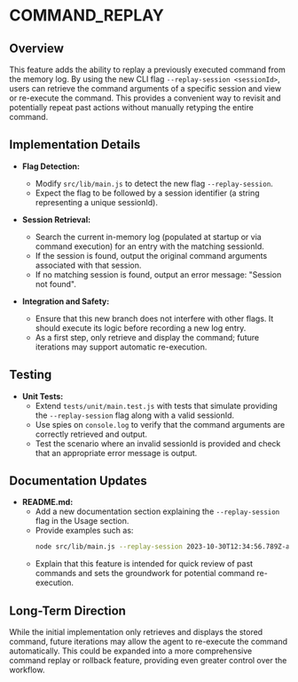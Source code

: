 # COMMAND_REPLAY

## Overview
This feature adds the ability to replay a previously executed command from the memory log. By using the new CLI flag `--replay-session <sessionId>`, users can retrieve the command arguments of a specific session and view or re-execute the command. This provides a convenient way to revisit and potentially repeat past actions without manually retyping the entire command.

## Implementation Details
- **Flag Detection:**
  - Modify `src/lib/main.js` to detect the new flag `--replay-session`.
  - Expect the flag to be followed by a session identifier (a string representing a unique sessionId).

- **Session Retrieval:**
  - Search the current in-memory log (populated at startup or via command execution) for an entry with the matching sessionId.
  - If the session is found, output the original command arguments associated with that session.
  - If no matching session is found, output an error message: "Session not found".

- **Integration and Safety:**
  - Ensure that this new branch does not interfere with other flags. It should execute its logic before recording a new log entry.
  - As a first step, only retrieve and display the command; future iterations may support automatic re-execution.

## Testing
- **Unit Tests:**
  - Extend `tests/unit/main.test.js` with tests that simulate providing the `--replay-session` flag along with a valid sessionId.
  - Use spies on `console.log` to verify that the command arguments are correctly retrieved and output.
  - Test the scenario where an invalid sessionId is provided and check that an appropriate error message is output.

## Documentation Updates
- **README.md:**
  - Add a new documentation section explaining the `--replay-session` flag in the Usage section.
  - Provide examples such as:
    ```bash
    node src/lib/main.js --replay-session 2023-10-30T12:34:56.789Z-abc123
    ```
  - Explain that this feature is intended for quick review of past commands and sets the groundwork for potential command re-execution.

## Long-Term Direction
While the initial implementation only retrieves and displays the stored command, future iterations may allow the agent to re-execute the command automatically. This could be expanded into a more comprehensive command replay or rollback feature, providing even greater control over the workflow.
